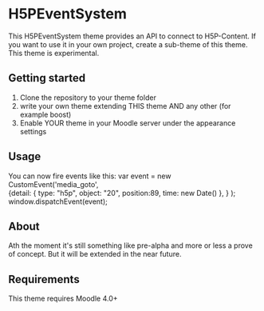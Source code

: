 H5PEventSystem
==========

This H5PEventSystem theme provides an API to connect to H5P-Content. If you want to use it in your own project, create a sub-theme of this theme.
This theme is experimental.

## Getting started

1. Clone the repository to your theme folder
2. write your own theme extending THIS theme AND any other (for example boost)
3. Enable YOUR theme in your Moodle server under the appearance settings

## Usage

You can now fire events like this:
    var event = new CustomEvent('media_goto',  
          {detail: { type: "h5p", object: "20",  position:89, time: new Date() }, } );
    window.dispatchEvent(event);

## About
Ath the moment it's still something like pre-alpha and more or less a prove of concept. But it will be extended in the near future.

## Requirements

This theme requires Moodle 4.0+
